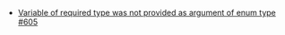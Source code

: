  - [Variable of required type was not provided as argument of enum type #605](https://github.com/facebook/relay/issues/605)